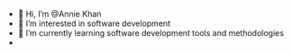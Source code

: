 - 👋 Hi, I’m @Annie Khan
- 👀 I’m interested in software development
- 🌱 I’m currently learning software development tools and methodologies
- 
<!---
Annie1401/Annie1401 is a ✨ special ✨ repository because its `README.md` (this file) appears on your GitHub profile.
You can click the Preview link to take a look at your changes.
--->
